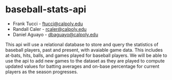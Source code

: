 # baseball-stats-api

* Frank Tucci - ftucci@calpoly.edu
* Randall Caler - rcaler@calpoly.edu
* Daniel Aguayo - dbaguayo@calpoly.edu

This api will use a relational database to store and query the statistics of baseball players, past and present, with avaiable game data. This includes at-bats, hits, balls, and games played for baseball players. We will be able to use the api to add new games to the dataset as they are played to compute updated values for batting averages and on-base percentage for current players as the season progresses.
